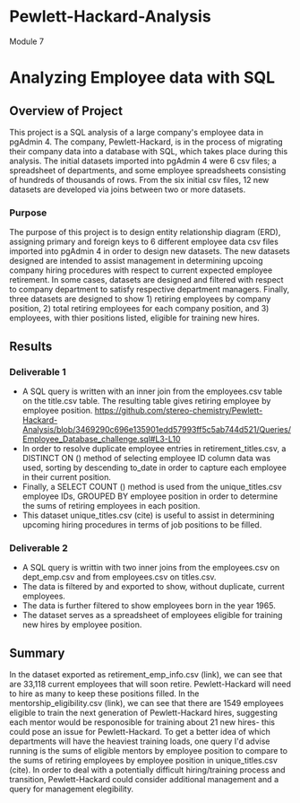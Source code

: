 # Pewlett-Hackard-Analysis
Module 7
# Analyzing Employee data with SQL
## Overview of Project
This project is a SQL analysis of a large company's employee data in pgAdmin 4. The company, Pewlett-Hackard, is in the process of migrating their company data into a database with SQL, which takes place during this analysis. The initial datasets imported into pgAdmin 4 were 6 csv files; a spreadsheet of departments, and some employee spreadsheets consisting of hundreds of thousands of rows. From the six initial csv files, 12 new datasets are developed via joins between two or more datasets.
### Purpose
The purpose of this project is to design entity relationship diagram (ERD), assigning primary and foreign keys to 6 different employee data csv files imported into pgAdmin 4 in order to design new datasets. The new datasets designed are intended to assist management in determining upcoing company hiring procedures with respect to current expected employee retirement. In some cases, datasets are designed and filtered with respect to company department to satisfy respective department managers. Finally, three datasets are designed to show 1) retiring employees by company position, 2) total retiring employees for each company position, and 3) employees, with thier positions listed, eligible for training new hires.
## Results
### Deliverable 1
* A SQL query is written with an inner join from the employees.csv table on the title.csv table. The resulting table gives retiring employee by employee position. https://github.com/stereo-chemistry/Pewlett-Hackard-Analysis/blob/3469290c696e135901edd57993ff5c5ab744d521/Queries/Employee_Database_challenge.sql#L3-L10
* In order to resolve duplicate employee entries in retirement_titles.csv, a DISTINCT ON () method of selecting employee ID column data was used, sorting by descending to_date in order to capture each employee in their current position.
* Finally, a SELECT COUNT () method is used from the unique_titles.csv employee IDs, GROUPED BY employee position in order to determine the sums of retiring employees in each position.
* This dataset unique_titles.csv (cite) is useful to assist in determining upcoming hiring procedures in terms of job positions to be filled.
### Deliverable 2
* A SQL query is writtin with two inner joins from the employees.csv on dept_emp.csv and from employees.csv on titles.csv.
* The data is filtered by and exported to show, without duplicate, current employees.
* The data is further filtered to show employees born in the year 1965.
* The dataset serves as a spreadsheet of employees eligible for training new hires by employee position.
## Summary
In the dataset exported as retirement_emp_info.csv (link), we can see that are 33,118 current employees that will soon retire. Pewlett-Hackard will need to hire as many to keep these positions filled. In the mentorship_eligibility.csv (link), we can see that there are 1549 employees eligible to train the next generation of Pewlett-Hackard hires, suggesting each mentor would be responosible for training about 21 new hires- this could pose an issue for Pewlett-Hackard. To get a better idea of which departments will have the heaviest training loads, one query I'd advise running is the sums of eligible mentors by employee position to compare to the sums of retiring employees by employee position in unique_titles.csv (cite). In order to deal with a potentially difficult hiring/training process and transition, Pewlett-Hackard could consider additional management and a query for management elegibility.
